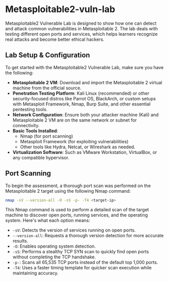 
# Metasploitable2-vuln-lab

Metasploitable2 Vulnerable Lab is designed to show how one can detect and attack common vulnerabilities in Metasploitable 2. The lab deals with testing different open ports and services, which helps learners recognize real attacks and become better ethical hackers. 



## Lab Setup & Configuration

To get started with the Metasploitable2 Vulnerable Lab, make sure you have the following:

- **Metasploitable 2 VM**: Download and import the Metasploitable 2 virtual machine from the official source.
- **Penetration Testing Platform**: Kali Linux (recommended) or other security-focused distros like Parrot OS, BlackArch, or custom setups with Metasploit Framework, Nmap, Burp Suite, and other essential pentesting tools.
- **Network Configuration**: Ensure both your attacker machine (Kali) and Metasploitable 2 VM are on the same network or subnet for connectivity.
- **Basic Tools Installed**:
  - Nmap (for port scanning)
  - Metasploit Framework (for exploiting vulnerabilities)
  - Other tools like Hydra, Netcat, or Wireshark as needed.
- **Virtualization Software**: Such as VMware Workstation, VirtualBox, or any compatible hypervisor.


## Port Scanning

To begin the assessment, a thorough port scan was performed on the Metasploitable 2 target using the following Nmap command:

```bash
nmap -sV --version-all -O -sS -p- -T4 <target-ip>
```
This Nmap command is used to perform a detailed scan of the target machine to discover open ports, running services, and the operating system. Here's what each option means:

- `-sV`: Detects the version of services running on open ports.  
- `--version-all`: Requests a thorough version detection for more accurate results.  
- `-O`: Enables operating system detection.  
- `-sS`: Performs a stealthy TCP SYN scan to quickly find open ports without completing the TCP handshake.  
- `-p-`: Scans all 65,535 TCP ports instead of the default top 1,000 ports.  
- `-T4`: Uses a faster timing template for quicker scan execution while maintaining accuracy.
